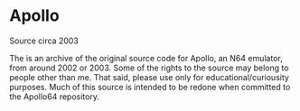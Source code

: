 # Apollo
Source circa 2003

The is an archive of the original source code for Apollo, an N64 emulator, from around 2002 or 2003.  Some of the rights to the source may belong to people other than me.  That said, please use only for educational/curiousity purposes.  Much of this source is intended to be redone when committed to the Apollo64 repository.
